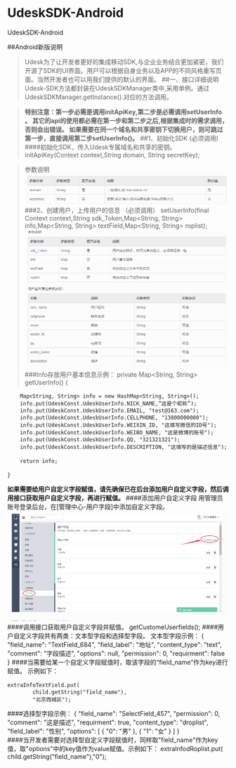 # UdeskSDK-Android
UdeskSDK-Android


##Android新版说明
> Udesk为了让开发者更好的集成移动SDK,与企业业务结合更加紧密，我们开源了SDK的UI界面。用户可以根据自身业务以及APP的不同风格重写页面。当然开发者也可以用我们提供的默认的界面。
##一、接口详细说明
> Udesk-SDK方法都封装在UdeskSDKManager类中,采用单例。通过UdeskSDKManager.getInstance().对应的方法调用。

> **特别注意：第一步必需是调用initApiKey,第二步是必需调用setUserInfo 。 其它的api的使用都必需在第一步和第二步之后,根据集成时的需求调用，否则会出错误。 如果需要在同一个域名和共享密钥下切换用户，则可跳过第一步，直接调用第二步setUserInfo()。**
##1、初始化SDK (必须调用)
####初始化SDK，传入Udesk专属域名和共享的密钥。
initApiKey(Context context,String domain, String secretKey);

> 参数说明
![alt text](indeximg/introduction.png)
###2、创建用户，上传用户的信息 （必须调用）
> setUserInfo(final Context context,String sdk_Token,Map<String, String> info,Map<String, String> textField,Map<String, String> roplist);
![alt text](indeximg/introduction2.png)
###Info存放用户基本信息示例：
private Map<String, String> getUserInfo() {

        Map<String, String> info = new HashMap<String, String>();
        info.put(UdeskConst.UdeskUserInfo.NICK_NAME,”这是个昵称”);
        info.put(UdeskConst.UdeskUserInfo.EMAIL, "test@163.com");
        info.put(UdeskConst.UdeskUserInfo.CELLPHONE, "13800000000");
        info.put(UdeskConst.UdeskUserInfo.WEIXIN_ID, "这填写微信的ID号");
        info.put(UdeskConst.UdeskUserInfo.WEIBO_NAME, "这是微博的账号");
        info.put(UdeskConst.UdeskUserInfo.QQ, "321321321");
        info.put(UdeskConst.UdeskUserInfo.DESCRIPTION, "这填写的是描述信息");

        return info;

    }
**如果需要给用户自定义字段赋值，请先确保已在后台添加用户自定义字段，然后调用接口获取用户自定义字段，再进行赋值。**
####添加用户自定义字段 用管理员账号登录后台，在[管理中心-用户字段]中添加自定义字段。
![alt text](indeximg/用户自定义.png)
####调用接口获取用户自定义字段并赋值。
getCustomeUserfields();
####用户自定义字段共有两类：文本型字段和选择型字段。 文本型字段示例：
{
      "field_name": "TextField_684",
      "field_label": "地址",
      "content_type": "text",
      "comment": "字段描述",
      "options": null,
      "permission": 0,
      "requirment": false
    }
####当需要给某一个自定义字段赋值时，取该字段的“field_name”作为key进行赋值。 示例如下：

    extraInfoTextField.put(
            child.getString("field_name"),
            "北京西城区");
####选择型字段示例：
{
    "field_name": "SelectField_457", 
    "permission": 0, 
    "comment": "这是描述", 
    "requirment": true, 
    "content_type": "droplist", 
    "field_label": "性别", 
    "options": [
        {
            "0": "男"
        }, 
        {
            "1": "女"
        }
    ]
}   
####当开发者需要对选择型自定义字段赋值时，同样取"field_name"作为key值，取"options"中的key值作为value赋值。示例如下：
extraInfodRoplist.put(
    child.getString("field_name"),"0");



